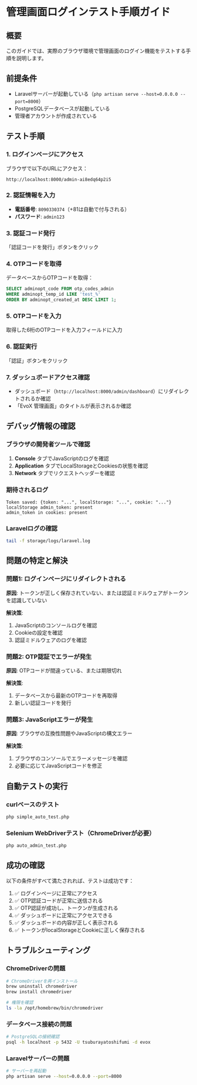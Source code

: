 # 管理画面ログインテスト手順ガイド

## 概要
このガイドでは、実際のブラウザ環境で管理画面のログイン機能をテストする手順を説明します。

## 前提条件
- Laravelサーバーが起動している（`php artisan serve --host=0.0.0.0 --port=8000`）
- PostgreSQLデータベースが起動している
- 管理者アカウントが作成されている

## テスト手順

### 1. ログインページにアクセス
ブラウザで以下のURLにアクセス：
```
http://localhost:8000/admin-ai8edq64p2i5
```

### 2. 認証情報を入力
- **電話番号**: `8090330374`（+81は自動で付与される）
- **パスワード**: `admin123`

### 3. 認証コード発行
「認証コードを発行」ボタンをクリック

### 4. OTPコードを取得
データベースからOTPコードを取得：
```sql
SELECT adminopt_code FROM otp_codes_admin 
WHERE adminopt_temp_id LIKE 'test_%' 
ORDER BY adminopt_created_at DESC LIMIT 1;
```

### 5. OTPコードを入力
取得した6桁のOTPコードを入力フィールドに入力

### 6. 認証実行
「認証」ボタンをクリック

### 7. ダッシュボードアクセス確認
- ダッシュボード（`http://localhost:8000/admin/dashboard`）にリダイレクトされるか確認
- 「EvoX 管理画面」のタイトルが表示されるか確認

## デバッグ情報の確認

### ブラウザの開発者ツールで確認
1. **Console** タブでJavaScriptのログを確認
2. **Application** タブでLocalStorageとCookiesの状態を確認
3. **Network** タブでリクエストヘッダーを確認

### 期待されるログ
```
Token saved: {token: "...", localStorage: "...", cookie: "..."}
localStorage admin_token: present
admin_token in cookies: present
```

### Laravelログの確認
```bash
tail -f storage/logs/laravel.log
```

## 問題の特定と解決

### 問題1: ログインページにリダイレクトされる
**原因**: トークンが正しく保存されていない、または認証ミドルウェアがトークンを認識していない

**解決策**:
1. JavaScriptのコンソールログを確認
2. Cookieの設定を確認
3. 認証ミドルウェアのログを確認

### 問題2: OTP認証でエラーが発生
**原因**: OTPコードが間違っている、または期限切れ

**解決策**:
1. データベースから最新のOTPコードを再取得
2. 新しい認証コードを発行

### 問題3: JavaScriptエラーが発生
**原因**: ブラウザの互換性問題やJavaScriptの構文エラー

**解決策**:
1. ブラウザのコンソールでエラーメッセージを確認
2. 必要に応じてJavaScriptコードを修正

## 自動テストの実行

### curlベースのテスト
```bash
php simple_auto_test.php
```

### Selenium WebDriverテスト（ChromeDriverが必要）
```bash
php auto_admin_test.php
```

## 成功の確認

以下の条件がすべて満たされれば、テストは成功です：

1. ✅ ログインページに正常にアクセス
2. ✅ OTP認証コードが正常に送信される
3. ✅ OTP認証が成功し、トークンが生成される
4. ✅ ダッシュボードに正常にアクセスできる
5. ✅ ダッシュボードの内容が正しく表示される
6. ✅ トークンがlocalStorageとCookieに正しく保存される

## トラブルシューティング

### ChromeDriverの問題
```bash
# ChromeDriverを再インストール
brew uninstall chromedriver
brew install chromedriver

# 権限を確認
ls -la /opt/homebrew/bin/chromedriver
```

### データベース接続の問題
```bash
# PostgreSQLの接続確認
psql -h localhost -p 5432 -U tsuburayatoshifumi -d evox
```

### Laravelサーバーの問題
```bash
# サーバーを再起動
php artisan serve --host=0.0.0.0 --port=8000
```
